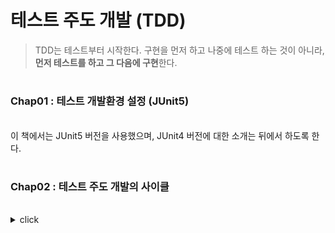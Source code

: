 # 테스트 주도 개발 (TDD)
> TDD는 테스트부터 시작한다.
> 구현을 먼저 하고 나중에 테스트 하는 것이 아니라,
> **먼저 테스트를 하고 그 다음에 구현**한다.

#

### Chap01 : 테스트 개발환경 설정 (JUnit5)
<br>
이 책에서는 JUnit5 버전을 사용했으며, JUnit4 버전에 대한 소개는 뒤에서 하도록 한다.

#

### Chap02 : 테스트 주도 개발의 사이클
<br>
<details>
    <summary>click</summary>
    <div markdown="1">
        <img src="images/tdd_cycle.png" width="450" alt="tdd_cycle">

1. 기능을 검증하는 `테스트를 먼저 작성`
2. 작성한 테스트를 통과하지 못할 경우 테스트를 통과할 수 있도록 `코드 작성`
3. 테스트를 통과했다면 `리팩토링`
    </div>
</details>
